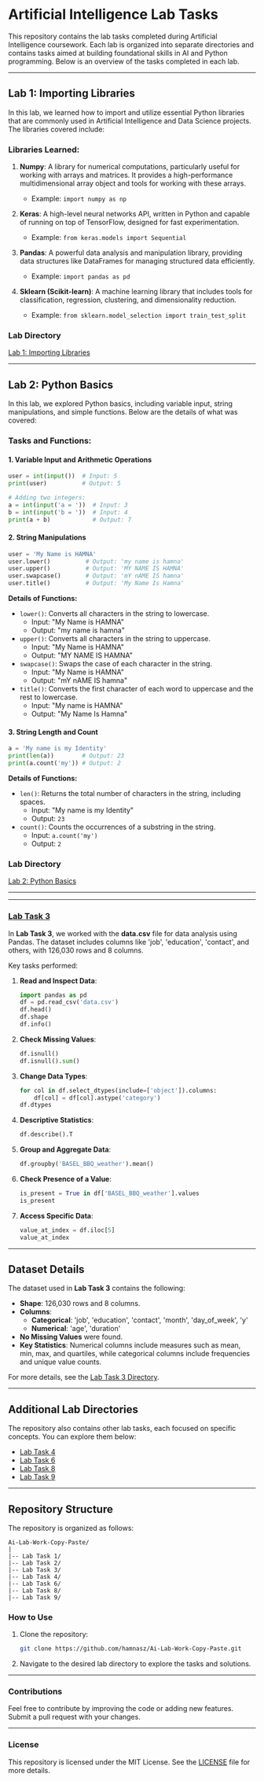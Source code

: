 # Artificial Intelligence Lab Tasks

This repository contains the lab tasks completed during Artificial Intelligence coursework. Each lab is organized into separate directories and contains tasks aimed at building foundational skills in AI and Python programming. Below is an overview of the tasks completed in each lab.

---

## Lab 1: Importing Libraries

In this lab, we learned how to import and utilize essential Python libraries that are commonly used in Artificial Intelligence and Data Science projects. The libraries covered include:

### Libraries Learned:

1. **Numpy**: A library for numerical computations, particularly useful for working with arrays and matrices. It provides a high-performance multidimensional array object and tools for working with these arrays.
    - Example: `import numpy as np`

2. **Keras**: A high-level neural networks API, written in Python and capable of running on top of TensorFlow, designed for fast experimentation.
    - Example: `from keras.models import Sequential`

3. **Pandas**: A powerful data analysis and manipulation library, providing data structures like DataFrames for managing structured data efficiently.
    - Example: `import pandas as pd`

4. **Sklearn (Scikit-learn)**: A machine learning library that includes tools for classification, regression, clustering, and dimensionality reduction.
    - Example: `from sklearn.model_selection import train_test_split`

### Lab Directory
[Lab 1: Importing Libraries](https://github.com/hamnasz/Ai-Lab-Work-Copy-Paste/tree/main/Lab%20Task%201/)

---

## Lab 2: Python Basics

In this lab, we explored Python basics, including variable input, string manipulations, and simple functions. Below are the details of what was covered:

### Tasks and Functions:

#### 1. **Variable Input and Arithmetic Operations**

```python
user = int(input())  # Input: 5
print(user)          # Output: 5

# Adding two integers:
a = int(input('a = '))  # Input: 3
b = int(input('b = '))  # Input: 4
print(a + b)            # Output: 7
```

#### 2. **String Manipulations**

```python
user = 'My Name is HAMNA'
user.lower()          # Output: 'my name is hamna'
user.upper()          # Output: 'MY NAME IS HAMNA'
user.swapcase()       # Output: 'mY nAME IS hamna'
user.title()          # Output: 'My Name Is Hamna'
```

**Details of Functions:**
- `lower()`: Converts all characters in the string to lowercase.
    - Input: "My Name is HAMNA"
    - Output: "my name is hamna"
- `upper()`: Converts all characters in the string to uppercase.
    - Input: "My Name is HAMNA"
    - Output: "MY NAME IS HAMNA"
- `swapcase()`: Swaps the case of each character in the string.
    - Input: "My Name is HAMNA"
    - Output: "mY nAME IS hamna"
- `title()`: Converts the first character of each word to uppercase and the rest to lowercase.
    - Input: "My name is HAMNA"
    - Output: "My Name Is Hamna"

#### 3. **String Length and Count**

```python
a = 'My name is my Identity'
print(len(a))        # Output: 23
print(a.count('my')) # Output: 2
```

**Details of Functions:**
- `len()`: Returns the total number of characters in the string, including spaces.
    - Input: "My name is my Identity"
    - Output: `23`
- `count()`: Counts the occurrences of a substring in the string.
    - Input: `a.count('my')`
    - Output: `2`

### Lab Directory
[Lab 2: Python Basics](https://github.com/hamnasz/Ai-Lab-Work-Copy-Paste/tree/main/Lab%20Task%202/)

---

---

### [Lab Task 3](Ai-Lab-Work-Copy-Paste/Lab%20Task%203/)
In **Lab Task 3**, we worked with the **data.csv** file for data analysis using Pandas. The dataset includes columns like 'job', 'education', 'contact', and others, with 126,030 rows and 8 columns.

Key tasks performed:

1. **Read and Inspect Data**:
   ```python
   import pandas as pd
   df = pd.read_csv('data.csv')
   df.head()
   df.shape
   df.info()
   ```

2. **Check Missing Values**:
   ```python
   df.isnull()
   df.isnull().sum()
   ```

3. **Change Data Types**:
   ```python
   for col in df.select_dtypes(include=['object']).columns:
       df[col] = df[col].astype('category')
   df.dtypes
   ```

4. **Descriptive Statistics**:
   ```python
   df.describe().T
   ```

5. **Group and Aggregate Data**:
   ```python
   df.groupby('BASEL_BBQ_weather').mean()
   ```

6. **Check Presence of a Value**:
   ```python
   is_present = True in df['BASEL_BBQ_weather'].values
   is_present
   ```

7. **Access Specific Data**:
   ```python
   value_at_index = df.iloc[5]
   value_at_index
   ```

---

## Dataset Details
The dataset used in **Lab Task 3** contains the following:

- **Shape**: 126,030 rows and 8 columns.
- **Columns**:
  - **Categorical**: 'job', 'education', 'contact', 'month', 'day_of_week', 'y'
  - **Numerical**: 'age', 'duration'
- **No Missing Values** were found.
- **Key Statistics**: Numerical columns include measures such as mean, min, max, and quartiles, while categorical columns include frequencies and unique value counts.

For more details, see the [Lab Task 3 Directory](Ai-Lab-Work-Copy-Paste/Lab%20Task%203/).

---

## Additional Lab Directories

The repository also contains other lab tasks, each focused on specific concepts. You can explore them below:

- [Lab Task 4](https://github.com/hamnasz/Ai-Lab-Work-Copy-Paste/tree/main/Lab%20Task%204/)
- [Lab Task 6](https://github.com/hamnasz/Ai-Lab-Work-Copy-Paste/tree/main/Lab%20Task%206/)
- [Lab Task 8](https://github.com/hamnasz/Ai-Lab-Work-Copy-Paste/tree/main/Lab%20Task%208/)
- [Lab Task 9](https://github.com/hamnasz/Ai-Lab-Work-Copy-Paste/tree/main/Lab%20Task%209/)

---

## Repository Structure

The repository is organized as follows:
```
Ai-Lab-Work-Copy-Paste/
|
|-- Lab Task 1/
|-- Lab Task 2/
|-- Lab Task 3/
|-- Lab Task 4/
|-- Lab Task 6/
|-- Lab Task 8/
|-- Lab Task 9/
```

### How to Use
1. Clone the repository:
   ```bash
   git clone https://github.com/hamnasz/Ai-Lab-Work-Copy-Paste.git
   ```
2. Navigate to the desired lab directory to explore the tasks and solutions.

---

### Contributions
Feel free to contribute by improving the code or adding new features. Submit a pull request with your changes.

---

### License
This repository is licensed under the MIT License. See the [LICENSE](./LICENSE) file for more details.
